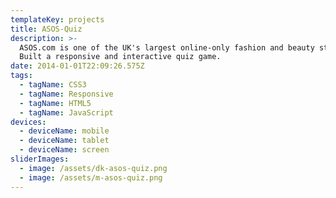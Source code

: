 ```yaml
---
templateKey: projects
title: ASOS-Quiz
description: >-
  ASOS.com is one of the UK's largest online-only fashion and beauty stores.
  Built a responsive and interactive quiz game.
date: 2014-01-01T22:09:26.575Z
tags:
  - tagName: CSS3
  - tagName: Responsive
  - tagName: HTML5
  - tagName: JavaScript
devices:
  - deviceName: mobile
  - deviceName: tablet
  - deviceName: screen
sliderImages:
  - image: /assets/dk-asos-quiz.png
  - image: /assets/m-asos-quiz.png
---
```

